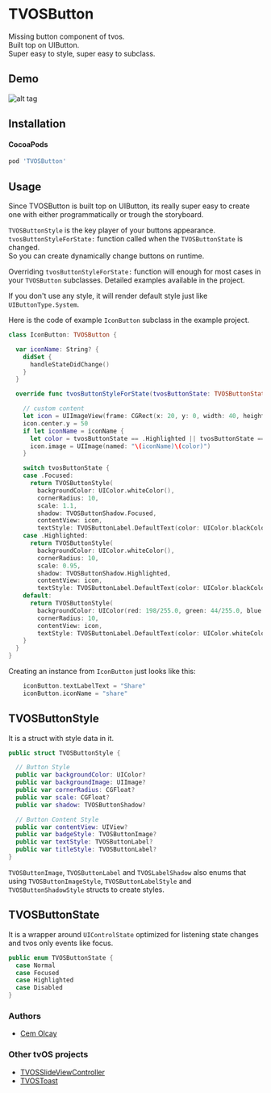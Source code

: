 TVOSButton
===

Missing button component of tvos.  
Built top on UIButton.  
Super easy to style, super easy to subclass.  

Demo
----
![alt tag](https://raw.githubusercontent.com/movielala/TVOSButton/master/demo.gif)

Installation
----

#### CocoaPods

``` ruby
pod 'TVOSButton'
```

Usage
----

Since TVOSButton is built top on UIButton, its really super easy to create one with either programmatically or trough the storyboard.
  
`TVOSButtonStyle` is the key player of your buttons appearance.  
`tvosButtonStyleForState:` function called when the `TVOSButtonState` is changed.  
So you can create dynamically change buttons on runtime.
  
Overriding `tvosButtonStyleForState:` function will enough for most cases in your `TVOSButton` subclasses. Detailed examples available in the project.
   
If you don't use any style, it will render default style just like `UIButtonType.System`.
  
Here is the code of example `IconButton` subclass in the example project.

``` swift
class IconButton: TVOSButton {

  var iconName: String? {
    didSet {
      handleStateDidChange()
    }
  }

  override func tvosButtonStyleForState(tvosButtonState: TVOSButtonState) -> TVOSButtonStyle {

    // custom content
    let icon = UIImageView(frame: CGRect(x: 20, y: 0, width: 40, height: 40))
    icon.center.y = 50
    if let iconName = iconName {
      let color = tvosButtonState == .Highlighted || tvosButtonState == .Focused ? "Black" : "White"
      icon.image = UIImage(named: "\(iconName)\(color)")
    }

    switch tvosButtonState {
    case .Focused:
      return TVOSButtonStyle(
        backgroundColor: UIColor.whiteColor(),
        cornerRadius: 10,
        scale: 1.1,
        shadow: TVOSButtonShadow.Focused,
        contentView: icon,
        textStyle: TVOSButtonLabel.DefaultText(color: UIColor.blackColor()))
    case .Highlighted:
      return TVOSButtonStyle(
        backgroundColor: UIColor.whiteColor(),
        cornerRadius: 10,
        scale: 0.95,
        shadow: TVOSButtonShadow.Highlighted,
        contentView: icon,
        textStyle: TVOSButtonLabel.DefaultText(color: UIColor.blackColor()))
    default:
      return TVOSButtonStyle(
        backgroundColor: UIColor(red: 198/255.0, green: 44/255.0, blue: 48/255.0, alpha: 1),
        cornerRadius: 10,
        contentView: icon,
        textStyle: TVOSButtonLabel.DefaultText(color: UIColor.whiteColor()))
    }
  }
}
```
  
Creating an instance from `IconButton` just looks like this:

``` swift
    iconButton.textLabelText = "Share"
    iconButton.iconName = "share"
```

TVOSButtonStyle
----

It is a struct with style data in it.

``` swift
public struct TVOSButtonStyle {

  // Button Style
  public var backgroundColor: UIColor?
  public var backgroundImage: UIImage?
  public var cornerRadius: CGFloat?
  public var scale: CGFloat?
  public var shadow: TVOSButtonShadow?

  // Button Content Style
  public var contentView: UIView?
  public var badgeStyle: TVOSButtonImage?
  public var textStyle: TVOSButtonLabel?
  public var titleStyle: TVOSButtonLabel?
}
```

`TVOSButtonImage`, `TVOSButtonLabel` and `TVOSLabelShadow` also enums that using `TVOSButtonImageStyle`, `TVOSButtonLabelStyle` and `TVOSButtonShadowStyle` structs to create styles.

TVOSButtonState
----

It is a wrapper around `UIControlState` optimized for listening state changes and tvos only events like focus.
  

``` swift
public enum TVOSButtonState {
  case Normal
  case Focused
  case Highlighted
  case Disabled
}
```


### Authors
* [Cem Olcay](https://github.com/cemolcay)

### Other tvOS projects
* [TVOSSlideViewController](https://github.com/movielala/TVOSSlideViewController)
* [TVOSToast](https://github.com/movielala/TVOSToast)
